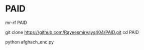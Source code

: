 # PAlD

mr-rf PAlD

git clone
https://github.com/Rayeesmirvays404/PAlD.git
cd PAlD

python afghach_enc.py
